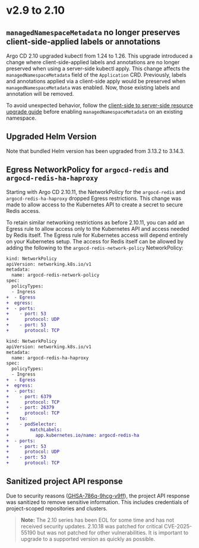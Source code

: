 # v2.9 to 2.10

## `managedNamespaceMetadata` no longer preserves client-side-applied labels or annotations

Argo CD 2.10 upgraded kubectl from 1.24 to 1.26. This upgrade introduced a change where client-side-applied labels and
annotations are no longer preserved when using a server-side kubectl apply. This change affects the
`managedNamespaceMetadata` field of the `Application` CRD. Previously, labels and annotations applied via a client-side
apply would be preserved when `managedNamespaceMetadata` was enabled. Now, those existing labels and annotation will be
removed.

To avoid unexpected behavior, follow the [client-side to server-side resource upgrade guide](https://kubernetes.io/docs/reference/using-api/server-side-apply/#upgrading-from-client-side-apply-to-server-side-apply)
before enabling `managedNamespaceMetadata` on an existing namespace.

## Upgraded Helm Version

Note that bundled Helm version has been upgraded from 3.13.2 to 3.14.3.

## Egress NetworkPolicy for `argocd-redis` and `argocd-redis-ha-haproxy`

Starting with Argo CD 2.10.11, the NetworkPolicy for the `argocd-redis` and `argocd-redis-ha-haproxy` dropped Egress restrictions. This change was made
to allow access to the Kubernetes API to create a secret to secure Redis access.

To retain similar networking restrictions as before 2.10.11, you can add an Egress rule to allow access only to the
Kubernetes API and access needed by Redis itself. The Egress rule for Kubernetes access will depend entirely on your
Kubernetes setup. The access for Redis itself can be allowed by adding the following to the
`argocd-redis-network-policy` NetworkPolicy:

```diff
kind: NetworkPolicy
apiVersion: networking.k8s.io/v1
metadata:
  name: argocd-redis-network-policy
spec:
  policyTypes:
  - Ingress
+  - Egress
+  egress:
+  - ports:
+    - port: 53
+      protocol: UDP
+    - port: 53
+      protocol: TCP
```

```diff
kind: NetworkPolicy
apiVersion: networking.k8s.io/v1
metadata:
  name: argocd-redis-ha-haproxy
spec:
  policyTypes:
  - Ingress
+  - Egress
+  egress:
+  - ports:
+    - port: 6379
+      protocol: TCP
+    - port: 26379
+      protocol: TCP
+    to:
+    - podSelector:
+        matchLabels:
+          app.kubernetes.io/name: argocd-redis-ha
+  - ports:
+    - port: 53
+      protocol: UDP
+    - port: 53
+      protocol: TCP
```

## Sanitized project API response

Due to security reasons ([GHSA-786q-9hcg-v9ff](https://github.com/argoproj/argo-cd/security/advisories/GHSA-786q-9hcg-v9ff)),
the project API response was sanitized to remove sensitive information. This includes
credentials of project-scoped repositories and clusters.

> **Note:** The 2.10 series has been EOL for some time and has not received security updates. 2.10.18 was patched for critical 
> CVE-2025-55190 but was not patched for other vulnerabilities. It is important to upgrade to a supported version as quickly as possible.
